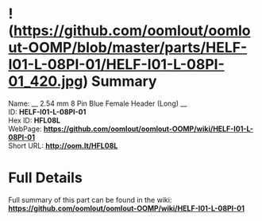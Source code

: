 
!(https://github.com/oomlout/oomlout-OOMP/blob/master/parts/HELF-I01-L-08PI-01/HELF-I01-L-08PI-01_420.jpg)
Summary
=================
  
Name: __ 2.54 mm 8 Pin Blue Female Header (Long) __    
ID: __HELF-I01-L-08PI-01__   
Hex ID: __HFL08L__   
WebPage: __https://github.com/oomlout/oomlout-OOMP/wiki/HELF-I01-L-08PI-01__   
Short URL: __http://oom.lt/HFL08L__   

Full Details
==========================
Full summary of this part can be found in the wiki:   
__https://github.com/oomlout/oomlout-OOMP/wiki/HELF-I01-L-08PI-01__    

